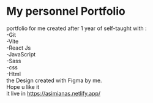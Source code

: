# My personnel Portfolio
portfolio for me created after 1 year of self-taught with :  
-Git  
-Vite  
-React Js  
-JavaScript  
-Sass  
-css  
-Html  
the Design created with Figma by me.  
Hope u like it  
it live in https://asimianas.netlify.app/
